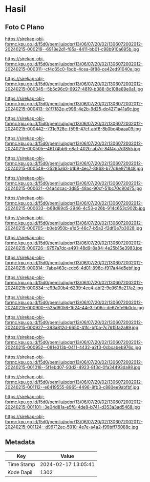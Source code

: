 # Hasil

## Foto C Plano

https://sirekap-obj-formc.kpu.go.id/f5d0/pemilu/pdpr/13/06/07/20/02/1306072002012-20240215-000219--6918e2d1-f85a-4411-bb01-c98b910a695b.jpg

https://sirekap-obj-formc.kpu.go.id/f5d0/pemilu/pdpr/13/06/07/20/02/1306072002012-20240215-000311--cf4c65c0-1bdb-4cea-8f88-ce42ed91040e.jpg

https://sirekap-obj-formc.kpu.go.id/f5d0/pemilu/pdpr/13/06/07/20/02/1306072002012-20240215-000345--5b5c96c9-6927-4819-b388-8c108e89e0a1.jpg

https://sirekap-obj-formc.kpu.go.id/f5d0/pemilu/pdpr/13/06/07/20/02/1306072002012-20240215-000413--b1f7f82e-c996-4e2b-9d25-dc4271a41a9c.jpg

https://sirekap-obj-formc.kpu.go.id/f5d0/pemilu/pdpr/13/06/07/20/02/1306072002012-20240215-000442--731c928e-f598-47ef-abf6-8b0bc4baaa09.jpg

https://sirekap-obj-formc.kpu.go.id/f5d0/pemilu/pdpr/13/06/07/20/02/1306072002012-20240215-000505--46174bb6-e8af-402b-ab7d-84f4ca7df855.jpg

https://sirekap-obj-formc.kpu.go.id/f5d0/pemilu/pdpr/13/06/07/20/02/1306072002012-20240215-000549--25285a63-b1b9-4ec7-8868-b77d6e971848.jpg

https://sirekap-obj-formc.kpu.go.id/f5d0/pemilu/pdpr/13/06/07/20/02/1306072002012-20240215-000621--04a4dcac-3d85-48ac-90cf-51bc70c90d75.jpg

https://sirekap-obj-formc.kpu.go.id/f5d0/pemilu/pdpr/13/06/07/20/02/1306072002012-20240215-000633--b68d89d5-2946-4c53-a26b-914c653c902b.jpg

https://sirekap-obj-formc.kpu.go.id/f5d0/pemilu/pdpr/13/06/07/20/02/1306072002012-20240215-000705--b0eb950b-e1d5-46c7-b5a3-f2df0e7b3028.jpg

https://sirekap-obj-formc.kpu.go.id/f5d0/pemilu/pdpr/13/06/07/20/02/1306072002012-20240215-000726--9757a7dc-a491-48d9-8a84-4e25b15e3983.jpg

https://sirekap-obj-formc.kpu.go.id/f5d0/pemilu/pdpr/13/06/07/20/02/1306072002012-20240215-000814--7abe463c-cdc6-4d01-896c-f917a44d5ebf.jpg

https://sirekap-obj-formc.kpu.go.id/f5d0/pemilu/pdpr/13/06/07/20/02/1306072002012-20240215-000834--c99a00b4-6239-4ec4-abf2-9e0616c217a2.jpg

https://sirekap-obj-formc.kpu.go.id/f5d0/pemilu/pdpr/13/06/07/20/02/1306072002012-20240215-000900--525d9056-1b24-44e3-b06c-de67efe9b0dc.jpg

https://sirekap-obj-formc.kpu.go.id/f5d0/pemilu/pdpr/13/06/07/20/02/1306072002012-20240215-000927--383a812d-6650-41fc-bf0a-7c7615fa2a89.jpg

https://sirekap-obj-formc.kpu.go.id/f5d0/pemilu/pdpr/13/06/07/20/02/1306072002012-20240215-000952--081e313b-0411-4432-a2f3-0cbcabeb976c.jpg

https://sirekap-obj-formc.kpu.go.id/f5d0/pemilu/pdpr/13/06/07/20/02/1306072002012-20240215-001018--5f1ebd07-93d2-4923-8f3d-0fa34493da98.jpg

https://sirekap-obj-formc.kpu.go.id/f5d0/pemilu/pdpr/13/06/07/20/02/1306072002012-20240215-001112--e6419555-8965-4496-8fb3-c880ee9abfbf.jpg

https://sirekap-obj-formc.kpu.go.id/f5d0/pemilu/pdpr/13/06/07/20/02/1306072002012-20240215-001101--3e04d81a-e5f8-4de8-b741-d353a3ad5468.jpg

https://sirekap-obj-formc.kpu.go.id/f5d0/pemilu/pdpr/13/06/07/20/02/1306072002012-20240215-001124--d96712ec-5010-4e7e-a4a2-f99bff76088c.jpg


## Metadata

| Key        | Value               |
| ---------- | ------------------- |
| Time Stamp | 2024-02-17 13:05:41 |
| Kode Dapil | 1302                |



